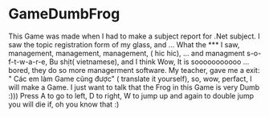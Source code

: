 # GameDumbFrog
This Game was made when I had to make a subject report for .Net subject. I saw the topic registration form of my glass, and ... What the *** I saw, management, management, management, ( hic hic), ... and managment s-o-f-t-w-a-r-e, Bu shịt( vietnamese), and I think Wow, It is sooooooooooo ... bored, they do so more managerment software. My teacher, gave me a exit: " Các em làm Game cũng được" ( translate it yourself), so, wow, perfact, I will make a Game. 
I just want to talk that the Frog in this Game is very Dumb :)))
Press A to go to left, D to right, W to jump up and again to double jump
you will die if, oh you know that :)
